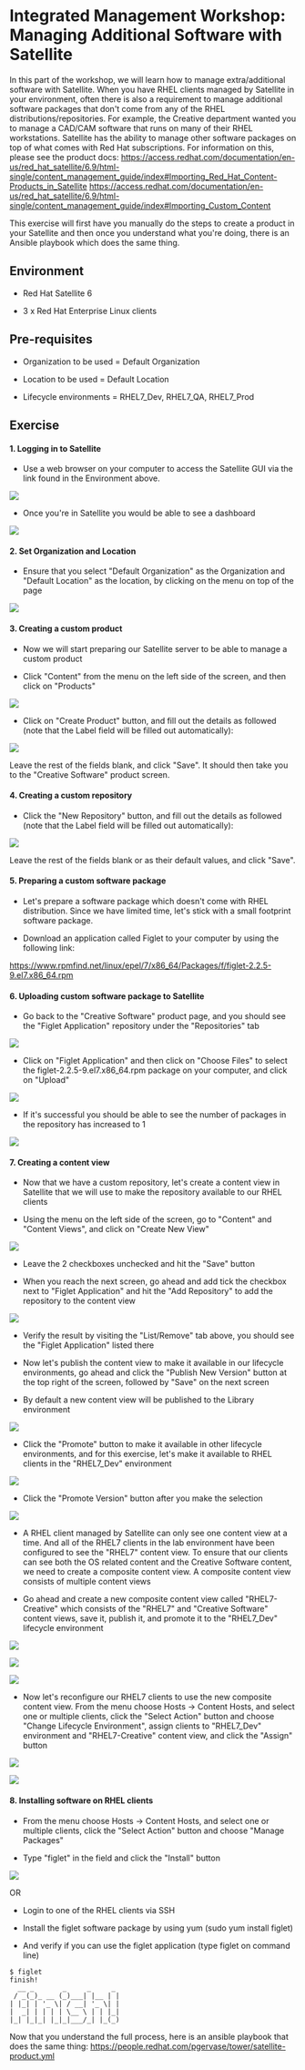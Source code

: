 # Integrated Management Workshop: Managing Additional Software with Satellite

In this part of the workshop, we will learn how to manage extra/additional software with Satellite. When you have RHEL clients managed by Satellite in your environment, often there is also a requirement to manage additional software packages that don't come from any of the RHEL distributions/repositories. For example, the Creative department wanted you to manage a CAD/CAM software that runs on many of their RHEL workstations. Satellite has the ability to manage other software packages on top of what comes with Red Hat subscriptions. For information on this, please see the product docs:
https://access.redhat.com/documentation/en-us/red_hat_satellite/6.9/html-single/content_management_guide/index#Importing_Red_Hat_Content-Products_in_Satellite
https://access.redhat.com/documentation/en-us/red_hat_satellite/6.9/html-single/content_management_guide/index#Importing_Custom_Content

This exercise will first have you manually do the steps to create a product in your Satellite and then once you understand what you're doing, there is an Ansible playbook which does the same thing. 

## Environment

-   Red Hat Satellite 6

-   3 x Red Hat Enterprise Linux clients

## Pre-requisites

-   Organization to be used = Default Organization

-   Location to be used = Default Location

-   Lifecycle environments = RHEL7_Dev, RHEL7_QA, RHEL7_Prod

## Exercise

#### 1\. Logging in to Satellite

-   Use a web browser on your computer to access the Satellite GUI via the link found in the Environment above.

![](https://lh3.googleusercontent.com/E7feHyVF0hUr0ySyPm12NTdVZuLqSxVeRg30JZ63XorJSVAnOZDfGrW8h4f9xvStN9gp_Sx48ArGaThHSFuG9PcQsSdjqS7KDrpZ3OhkpqnLQ_RNsgTxVglJk90LNZfG2QLk6ULK)

-   Once you're in Satellite you would be able to see a dashboard

![](https://lh5.googleusercontent.com/g22VsrKilxepC3DSpw-tGWM9YOFHfrH2z8GRmwj6s_0369aX9JhXY0K2YGBI13mM7xB1CiWAOLg1CbQrNchNsWZsUgDBO3bNd9J_3bF5dQO0A1GztjMyVNx1OUrLM5STVk50Wx1a)

#### 2\. Set Organization and Location

-   Ensure that you select "Default Organization" as the Organization and "Default Location" as the location, by clicking on the menu on top of the page

![](https://lh3.googleusercontent.com/JBbWFK5lF_cgtCzCbzONkCJzQfXRMYpXyOcqVrrkflzlxjQUuw8seO_JJu7VBo3-yV0PSELR8-gAgdRvUeVcgDONhS_qGQhgdqY9-2129AdweJY7SCdB26XhnledDfu24TkY2z2l)

#### 3\. Creating a custom product

-   Now we will start preparing our Satellite server to be able to manage a custom product

-   Click "Content" from the menu on the left side of the screen, and then click on "Products"

![](https://lh4.googleusercontent.com/G9XyXg_q9klv9KsT-2IyT0cIUjZLSXjjCSV2MJzi5LtwDuo3ZKY6o2fcVMFswhD9p3LUip7_C59t02jF1rMS3jByL02j0tcJvOOtY47gpkBO2bUPW67dMRh-Isf6T8DY3afwIgBD)

-   Click on "Create Product" button, and fill out the details as followed (note that the Label field will be filled out automatically):

![](https://lh4.googleusercontent.com/OAx1M_syPGq9keY1xnI_aw-oRSXUH1_piJFkaiKfr7cYFxiglVfGbN_X6Kjb95yU9L6epaAXMuQPH1DhMaw1d7wKE3_gQT2av4C55gHJHHGOD207NFWvaV3A3T-NCe9asOMoTzFH)

Leave the rest of the fields blank, and click "Save". It should then take you to the "Creative Software" product screen.

#### 4\. Creating a custom repository

-   Click the "New Repository" button, and fill out the details as followed (note that the Label field will be filled out automatically):

![](https://lh4.googleusercontent.com/FTGcdR1gRRP_rMaYt4ygzchzDZrpyY5nKfBN1fwQpyBYPylhPuWZ6pg2oFtj9qzlyJt1hmaV116iY8ll6e4Tyv4qZpCI80GqcD8UPyTHpjKjCYS6IT_7ZO_Y0ItXC_OjBwrqZmu1)

Leave the rest of the fields blank or as their default values, and click "Save".

#### 5\. Preparing a custom software package

-   Let's prepare a software package which doesn't come with RHEL distribution. Since we have limited time, let's stick with a small footprint software package.

-   Download an application called Figlet to your computer by using the following link:

<https://www.rpmfind.net/linux/epel/7/x86_64/Packages/f/figlet-2.2.5-9.el7.x86_64.rpm>

#### 6\. Uploading custom software package to Satellite

-   Go back to the "Creative Software" product page, and you should see the "Figlet Application" repository under the "Repositories" tab

![](https://lh3.googleusercontent.com/_Y6wAULSUAPzCjYIV-3mQb5nyNxyNvkVmVrErh3AdARbPIR-v_shpPUQSvYGmqSc7anGr6ccIrUT2yDaYNXzb6kzXf02xVZmqhekiakI6bkGgDYaP96zdL8URhxtcp6HpDJ8-ZIM)

-   Click on "Figlet Application" and then click on "Choose Files" to select the figlet-2.2.5-9.el7.x86_64.rpm package on your computer, and click on "Upload"

![](https://lh4.googleusercontent.com/SHC_mQYAeB8VURjUzyeRNSlZWkHZ8NespeM6Cuk-2LxjbzyBgQR824XcqPPEjUzqTchtF4XpAp1S0_GBILK-CFcRp0iA-Ox4ve_78S-VafESAGEtjIn3tCUTnFTVHgmhGRXVSOod)

-   If it's successful you should be able to see the number of packages in the repository has increased to 1

![](https://lh6.googleusercontent.com/gCY1mGVpEgEPRdEQ-Et7rmKohHPA4DNkrTURbRdz_CYwJI5932Z_CP6IggEqPFYog2QhpPblm7fQ8l90e4GbRWPs0mf_mQmh3h7fv9DJj7mQ3BwvQYO5Lg-6laGN_DHNAdtG9G-u)

#### 7\. Creating a content view

-   Now that we have a custom repository, let's create a content view in Satellite that we will use to make the repository available to our RHEL clients

-   Using the menu on the left side of the screen, go to "Content" and "Content Views", and click on "Create New View"

![](https://lh6.googleusercontent.com/PHdM4h9bkchBRXXnuwRnZRjjNsK8zWjuz5uSTp0760eAZbsZukKWN_9H58brPMYB61CTqhbs6HqrhvmWwZKVBEThGeDnLbF5Fy0zTEELiRS7IxnOQbG8jk5zYqgaD1OfvaecVOcj)

-   Leave the 2 checkboxes unchecked and hit the "Save" button

-   When you reach the next screen, go ahead and add tick the checkbox next to "Figlet Application" and hit the "Add Repository" to add the repository to the content view

![](https://lh4.googleusercontent.com/GzF32Zw0qE6yHKZ7Xq5X-36R7YPpfimlR2Fl2Hv7ID0fRIddDGK-UeYvbUznY-A-aQ-kzNM8Z0atmPPtccc851f7A8JhNCPjSUeFL_wwxDA3e58KlXy7PbNWeogRucuEtLXVrOOQ)

-   Verify the result by visiting the "List/Remove" tab above, you should see the "Figlet Application" listed there

-   Now let's publish the content view to make it available in our lifecycle environments, go ahead and click the "Publish New Version" button at the top right of the screen, followed by "Save" on the next screen

-   By default a new content view will be published to the Library environment

![](https://lh5.googleusercontent.com/ZsxViS4bLq4KwK912UoiOWiCAIYCosRHCpFQ6dUGuoNiVf3-XsJBsqmwAf-dX7AJfRf7X4V-PlWuUcYJSkXCUhUebQqkq7gXmqDiH1iZER_nRoCi-u-Uw07uMbBLl0LSixMOpXa0)

-   Click the "Promote" button to make it available in other lifecycle environments, and for this exercise, let's make it available to RHEL clients in the "RHEL7_Dev" environment

![](https://lh3.googleusercontent.com/-bRjtIVAlWL9ptYOS32OnpQ550qsrkVVSUQWPk-vZck0zbMtwWsTmd0U8evj2HhtpLh0qLRZoKFCwEP7sp5ShXRd9RAQIx1aMB9nkejqzdPo5doZQeEpacCLXCl1_ajHTAZoaUN6)

-   Click the "Promote Version" button after you make the selection

![](https://lh5.googleusercontent.com/8OsRyJorrb8n8cz8BHZWzhQKJqROzu4fytBRmkH6bEQsYJ71dU2Lnls3PPUL2V6OLcv_Po1KJ0j4oTUSFppwxwQ5aVuvtxh7vYQi-nhBokZZgXUCFdtB1mtX3LaeHJ0jS9vQCuWM)

-   A RHEL client managed by Satellite can only see one content view at a time. And all of the RHEL7 clients in the lab environment have been configured to see the "RHEL7" content view. To ensure that our clients can see both the OS related content and the Creative Software content, we need to create a composite content view. A composite content view consists of multiple content views

-   Go ahead and create a new composite content view called "RHEL7-Creative" which consists of the "RHEL7" and "Creative Software" content views, save it, publish it, and promote it to the "RHEL7_Dev" lifecycle environment

![](https://lh4.googleusercontent.com/0BnV1hRP7R6zaNcLDTePesVxzqROypyHKjdQn3BBEjVP5XB_Cl6zVqQHvkUNCKmT9LrxXdgBKHRrNrrYcxi-6CCIoKV528gEeqmz_HFQLUZQ3myiJY3KawO0ijjra6R9p7Ex7EkR)

![](https://lh3.googleusercontent.com/vSz2YcV76y8VSvKMFFyZmLtv_YYKaqqvz8XxVYLjzvXkvkZ7pk6tkNtR2mYKZ_q-KDqxtd2S_mBbGCGI9SRUr4VZA2A-XRFvmmncAeTUKSgXWy3TIopH2V9HmHAy8oqcrlTU4qrL)

![](https://lh4.googleusercontent.com/3ESb1fhEaSyVO3nuBc1q3VNxL8930AGnV5gP33XU1oeFCmQURv9h70_t3vBJkvAHyqEZZWaYObKFPR7KaZuCZaZ6sIy-VLQ2VyVWuqGzicBLIPtqrCGScfegu0QCWVBMaSG6P5JC)

-   Now let's reconfigure our RHEL7 clients to use the new composite content view. From the menu choose Hosts -> Content Hosts, and select one or multiple clients, click the "Select Action" button and choose "Change Lifecycle Environment", assign clients to "RHEL7_Dev" environment and "RHEL7-Creative" content view, and click the "Assign" button

![](https://lh5.googleusercontent.com/3YnVOo_A5q2wx6mz58GvwercMrasEa83RT-X3Tu3zdSUTA9QNGILoDKF_AA9bRI9qvhD9cVXBDo65aw6ueOYLwOwCyUBNhAn6ogr36iGvrqsT5Wk7jIwJWnos9OmPSQGo1GhbuN7)

![](https://lh4.googleusercontent.com/EJLq295DZoh0vMzHQt46FB-efZVUHttu1OaBj7Gq8hMxbtrK9ON7BUGeP72zp9AYvX76N6N2thX-B6huk7Kxo4FRueoFL0agebH0koFTEs6Yre0CqMK7VP29pnTRFZ6fL8KdNa1v)

#### 8\. Installing software on RHEL clients

-   From the menu choose Hosts -> Content Hosts, and select one or multiple clients, click the "Select Action" button and choose "Manage Packages"

-   Type "figlet" in the field and click the "Install" button

![](https://lh5.googleusercontent.com/Dnj0GhPsjMzB5hFswAsJe_3TNPpu9MBZp9BNpPH8jQYEOhx71D-ibYfD1zd9gTkNC0RywsPeKezGauRZWn8dJ9ct5srqIMuklnagSZhgFQ4AnQOCUZ1bGF4o_B5kW2sd1WB8J2gN)

OR

-   Login to one of the RHEL clients via SSH

-   Install the figlet software package by using yum (sudo yum install figlet)

-   And verify if you can use the figlet application (type figlet on command line)

```
$ figlet
finish!
  __ _       _     _     _
 / _(_)_ __ (_)___| |__ | |
| |_| | '_ \| / __| '_ \| |
|  _| | | | | \__ \ | | |_|
|_| |_|_| |_|_|___/_| |_(_)
```

Now that you understand the full process, here is an ansible playbook that does the same thing:
https://people.redhat.com/pgervase/tower/satellite-product.yml
